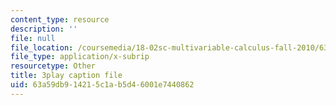 ```yaml
---
content_type: resource
description: ''
file: null
file_location: /coursemedia/18-02sc-multivariable-calculus-fall-2010/63a59db914215c1ab5d46001e7440862_hfyluFvlZ-o.vtt
file_type: application/x-subrip
resourcetype: Other
title: 3play caption file
uid: 63a59db9-1421-5c1a-b5d4-6001e7440862
---
```

